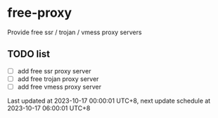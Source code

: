 
# free-proxy
Provide free ssr / trojan / vmess proxy servers


## TODO list
- [ ] add free ssr proxy server
- [ ] add free trojan proxy server
- [ ] add free vmess proxy server

Last updated at 2023-10-17 00:00:01 UTC+8, next update schedule at 2023-10-17 06:00:01 UTC+8

